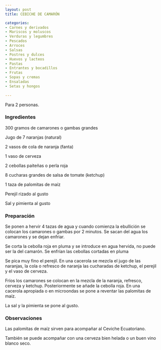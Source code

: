 ```yaml
---
layout: post
title: CEBICHE DE CAMARÓN

categories:
- Carnes y derivados
- Mariscos y moluscos
- Verduras y legumbres
- Pescados
- Arroces
- Salsas
- Postres y dulces
- Huevos y lacteos
- Pastas
- Entrantes y bocadillos
- Frutas
- Sopas y cremas
- Ensaladas
- Setas y hongos
 
---
```

Para 2 personas.

<h3>Ingredientes</h3>

300 gramos de camarones o gambas grandes

Jugo de 7 naranjas (natural)

2 vasos de cola de naranja (fanta)

1 vaso de cerveza

2 cebollas paiteñas o perla roja

8 cucharas grandes de salsa de tomate (ketchup)

1 taza de palomitas de maíz

Perejil rizado al gusto

Sal y pimienta al gusto

<h3>Preparación</h3>

Se ponen a hervir 4 tazas de agua y cuando comienza la ebullición se colocan los camarones o gambas por 2 minutos. Se sacan del agua los camarones y se dejan enfriar.

Se corta la cebolla roja en pluma y se introduce en agua hervida, no puede ser la del camarón. Se enfrían las cebollas cortadas en pluma

Se pica muy fino el perejil. En una cacerola se mezcla el jugo de las naranjas, la cola o refresco de naranja las cucharadas de ketchup, el perejil y el vaso de cerveza.

Fríos los camarones se colocan en la mezcla de la naranja, refresco, cerveza y ketchup. Posteriormente se añade la cebolla roja. En una cacerola apropiada o en microondas se pone a reventar las palomitas de maíz.

La sal y la pimienta se pone al gusto.

<h3>Observaciones</h3>

Las palomitas de maíz sirven para acompañar al Ceviche Ecuatoriano.

También se puede acompañar con una cerveza bien helada o un buen vino blanco seco.

